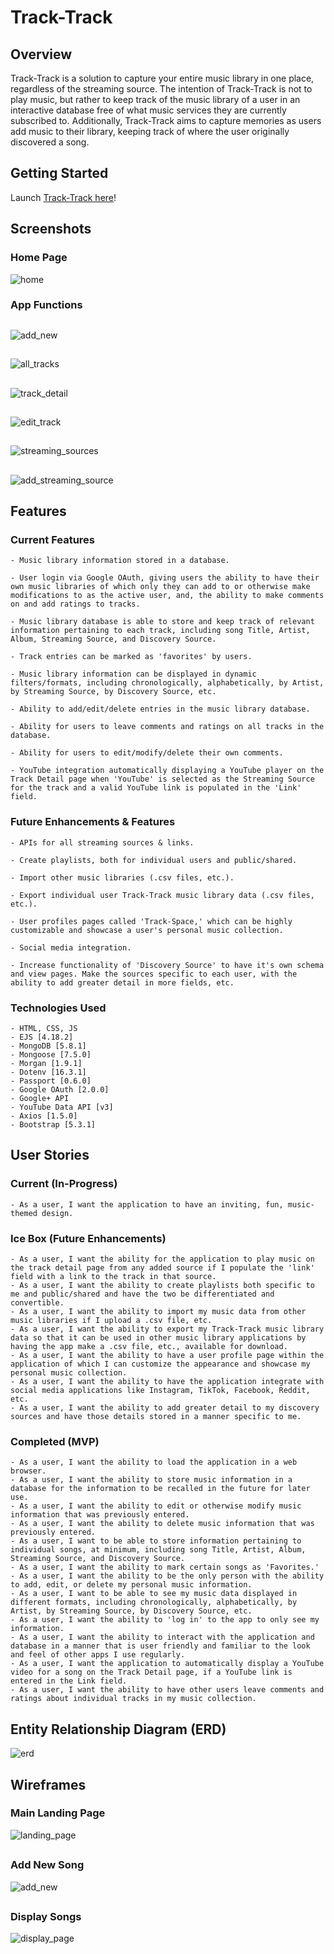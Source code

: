# Track-Track

## Overview

Track-Track is a solution to capture your entire music library in one place, regardless of the streaming source. The intention of Track-Track is not to play music, but rather to keep track of the music library of a user in an interactive database free of what music services they are currently subscribed to. Additionally, Track-Track aims to capture memories as users add music to their library, keeping track of where the user originally discovered a song.

## Getting Started

Launch [Track-Track here](https://track-track.fly.dev)!

###
## Screenshots
### Home Page
![home](./public/images/screenshots/home.png)

### App Functions
##
![add_new](./public/images/screenshots/add_new.png)
##
![all_tracks](./public/images/screenshots/all_tracks.png)
##
![track_detail](./public/images/screenshots/track_detail.png)
##
![edit_track](./public/images/screenshots/edit_track.png)
##
![streaming_sources](./public/images/screenshots/streaming_sources.png)
##
![add_streaming_source](./public/images/screenshots/add_streaming_source.png)
##

## Features
### Current Features
    - Music library information stored in a database.

    - User login via Google OAuth, giving users the ability to have their own music libraries of which only they can add to or otherwise make modifications to as the active user, and, the ability to make comments on and add ratings to tracks.

    - Music library database is able to store and keep track of relevant information pertaining to each track, including song Title, Artist, Album, Streaming Source, and Discovery Source.

    - Track entries can be marked as 'favorites' by users.

    - Music library information can be displayed in dynamic filters/formats, including chronologically, alphabetically, by Artist, by Streaming Source, by Discovery Source, etc.

    - Ability to add/edit/delete entries in the music library database.

    - Ability for users to leave comments and ratings on all tracks in the database.

    - Ability for users to edit/modify/delete their own comments.

    - YouTube integration automatically displaying a YouTube player on the Track Detail page when 'YouTube' is selected as the Streaming Source for the track and a valid YouTube link is populated in the 'Link' field.

### Future Enhancements & Features
    - APIs for all streaming sources & links.

    - Create playlists, both for individual users and public/shared.

    - Import other music libraries (.csv files, etc.).

    - Export individual user Track-Track music library data (.csv files, etc.).

    - User profiles pages called 'Track-Space,' which can be highly customizable and showcase a user's personal music collection.

    - Social media integration.

    - Increase functionality of 'Discovery Source' to have it's own schema and view pages. Make the sources specific to each user, with the ability to add greater detail in more fields, etc.

### Technologies Used
    - HTML, CSS, JS
    - EJS [4.18.2]
    - MongoDB [5.8.1]
    - Mongoose [7.5.0]
    - Morgan [1.9.1]
    - Dotenv [16.3.1]
    - Passport [0.6.0]
    - Google OAuth [2.0.0]
    - Google+ API
    - YouTube Data API [v3]
    - Axios [1.5.0]
    - Bootstrap [5.3.1]

## User Stories

### Current (In-Progress)
    - As a user, I want the application to have an inviting, fun, music-themed design.

### Ice Box (Future Enhancements)
    - As a user, I want the ability for the application to play music on the track detail page from any added source if I populate the 'link' field with a link to the track in that source.
    - As a user, I want the ability to create playlists both specific to me and public/shared and have the two be differentiated and convertible.
    - As a user, I want the ability to import my music data from other music libraries if I upload a .csv file, etc.
    - As a user, I want the ability to export my Track-Track music library data so that it can be used in other music library applications by having the app make a .csv file, etc., available for download.
    - As a user, I want the ability to have a user profile page within the application of which I can customize the appearance and showcase my personal music collection.
    - As a user, I want the ability to have the application integrate with social media applications like Instagram, TikTok, Facebook, Reddit, etc.
    - As a user, I want the ability to add greater detail to my discovery sources and have those details stored in a manner specific to me.


### Completed (MVP)
    - As a user, I want the ability to load the application in a web browser.
    - As a user, I want the ability to store music information in a database for the information to be recalled in the future for later use.
    - As a user, I want the ability to edit or otherwise modify music information that was previously entered.
    - As a user, I want the ability to delete music information that was previously entered.
    - As a user, I want to be able to store information pertaining to individual songs, at minimum, including song Title, Artist, Album, Streaming Source, and Discovery Source.
    - As a user, I want the ability to mark certain songs as 'Favorites.'
    - As a user, I want the ability to be the only person with the ability to add, edit, or delete my personal music information.
    - As a user, I want to be able to see my music data displayed in different formats, including chronologically, alphabetically, by Artist, by Streaming Source, by Discovery Source, etc.
    - As a user, I want the ability to 'log in' to the app to only see my information.
    - As a user, I want the ability to interact with the application and database in a manner that is user friendly and familiar to the look and feel of other apps I use regularly.
    - As a user, I want the application to automatically display a YouTube video for a song on the Track Detail page, if a YouTube link is entered in the Link field.
    - As a user, I want the ability to have other users leave comments and ratings about individual tracks in my music collection.

## Entity Relationship Diagram (ERD)
![erd](./public/images/wireframes/erd.png)
###
## Wireframes

### Main Landing Page
![landing_page](./public/images/wireframes/landing_page.png)
##
### Add New Song
![add_new](./public/images/wireframes/add_new.png)
##
### Display Songs
![display_page](./public/images/wireframes/display_page.png)